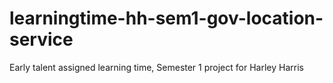 # learningtime-hh-sem1-gov-location-service

Early talent assigned learning time, Semester 1 project for Harley Harris
